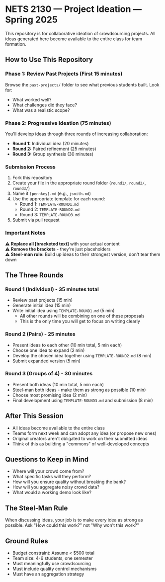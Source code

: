# NETS 2130 — Project Ideation — Spring 2025

This repository is for collaborative ideation of crowdsourcing projects. All ideas generated here become available to the entire class for team formation.

## How to Use This Repository

### Phase 1: Review Past Projects (First 15 minutes)
Browse the `past-projects/` folder to see what previous students built. Look for:
- What worked well?
- What challenges did they face?
- What was a realistic scope?

### Phase 2: Progressive Ideation (75 minutes)
You'll develop ideas through three rounds of increasing collaboration:
- **Round 1:** Individual idea (20 minutes)
- **Round 2:** Paired refinement (25 minutes)  
- **Round 3:** Group synthesis (30 minutes)

### Submission Process
1. Fork this repository
2. Create your file in the appropriate round folder (`round1/`, `round2/`, `round3/`)
3. Name it `[pennkey].md` (e.g., `jsmith.md`)
4. Use the appropriate template for each round:
   - Round 1: `TEMPLATE-ROUND1.md`
   - Round 2: `TEMPLATE-ROUND2.md`
   - Round 3: `TEMPLATE-ROUND3.md`
5. Submit via pull request

### Important Notes
⚠️ **Replace all [bracketed text]** with your actual content  
⚠️ **Remove the brackets** - they're just placeholders  
⚠️ **Steel-man rule:** Build up ideas to their strongest version, don't tear them down

## The Three Rounds

### Round 1 (Individual) - 35 minutes total
- Review past projects (15 min)
- Generate initial idea (15 min)
- Write initial idea using `TEMPLATE-ROUND1.md` (5 min)
   - All other rounds will be combining on one of these proposals
   - This is the only time you will get to focus on writing clearly

### Round 2 (Pairs) - 25 minutes
- Present ideas to each other (10 min total, 5 min each)
- Choose one idea to expand (2 min)
- Develop the chosen idea together using `TEMPLATE-ROUND2.md` (8 min)
- Submit expanded version (5 min)

### Round 3 (Groups of 4) - 30 minutes
- Present both ideas (10 min total, 5 min each)
- Steel-man both ideas - make them as strong as possible (10 min)
- Choose most promising idea (2 min)
- Final development using `TEMPLATE-ROUND3.md` and submission (8 min)

## After This Session
- All ideas become available to the entire class
- Teams form next week and can adopt any idea (or propose new ones)
- Original creators aren't obligated to work on their submitted ideas
- Think of this as building a "commons" of well-developed concepts

## Questions to Keep in Mind
- Where will your crowd come from?
- What specific tasks will they perform?
- How will you ensure quality without breaking the bank?
- How will you aggregate noisy crowd data?
- What would a working demo look like?

## The Steel-Man Rule
When discussing ideas, your job is to make every idea as strong as possible. Ask "How could this work?" not "Why won't this work?"

## Ground Rules
- Budget constraint: Assume < $500 total
- Team size: 4-6 students, one semester
- Must meaningfully use crowdsourcing
- Must include quality control mechanisms
- Must have an aggregation strategy
